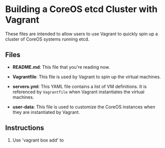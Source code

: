 # Building a CoreOS etcd Cluster with Vagrant

These files are intended to allow users to use Vagrant to quickly spin up a cluster of CoreOS systems running etcd.

## Files

* **README.md**: This file that you're reading now.

* **Vagrantfile**: This file is used by Vagrant to spin up the virtual machines.

* **servers.yml**: This YAML file contains a list of VM definitions. It is referenced by `Vagrantfile` when Vagrant instantiates the virtual machines.

* **user-data**: This file is used to customize the CoreOS instances when they are instantiated by Vagrant.

## Instructions

1. Use 'vagrant box add' to 